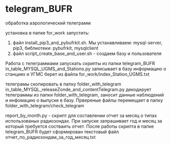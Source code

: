 # telegram_BUFR
обработка аэрологический телеграмм


установка
в папке for_work запустить:
 1. файл install_pip3_and_pybufrkit.sh. Мы устанавливаем: mysql-server, pip3, библиотеки: pybufrkit, mysqlclient
 2. файл script_create_base_and_user.sh - создаем базу и пользователя

Работа с телеграммами
запускать скрипты из папки telegram_BUFR
in_table_MYSQL_UGMS_and_Stations.py записывает в базу информацию о станциях и УГМС берет из файла for_work/index_Station_UGMS.txt

телеграмы скопировать в папку folder_with_telegram
in_table_MYSQL_releaseZonde_and_contentTelegram.py декодирует телеграммы из папки folder_with_telegram, заносит данные наблюдений и инфомацию о выпуске в базу. Првереные файлы перемещает в папку folder_with_telegram/check_telegram

report_by_month.py - скрипт для составлении отчет за месяц о типах использованых радиозондах. При запуске запрашивает год и месяц за который требуется состваить отчет. После работы скрипта в папке telegram_BUFR будет сформирован текстовый файл отчет_по_радиозондам_за_год_месяц.txt
